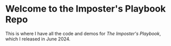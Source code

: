 # Welcome to the Imposter's Playbook Repo

This is where I have all the code and demos for _The Imposter's Playbook_, which I released in June 2024.


